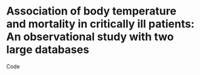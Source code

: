 # Association of body temperature and mortality in critically ill patients: An observational study with two large databases

Code



